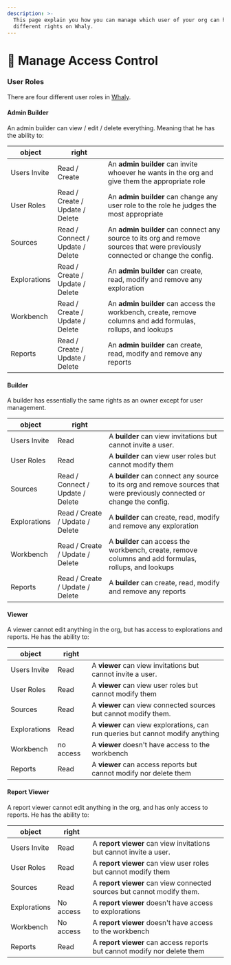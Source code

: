```yaml
---
description: >-
  This page explain you how you can manage which user of your org can have
  different rights on Whaly.
---
```


# 👮 Manage Access Control

### User Roles

There are four different user roles in [Whaly](https://whaly.io).

#### Admin Builder

An admin builder can view / edit / delete everything. Meaning that he has the ability to:

| object       | right                            |                                                                                                                                |
| ------------ | -------------------------------- | ------------------------------------------------------------------------------------------------------------------------------ |
| Users Invite | Read / Create                    | An **admin builder** can invite whoever he wants in the org and give them the appropriate role                                 |
| User Roles   | Read / Create / Update / Delete  | An **admin builder** can change any user role to the role he judges the most appropriate                                       |
| Sources      | Read / Connect / Update / Delete | An **admin builder** can connect any source to its org and remove sources that were previously connected or change the config. |
| Explorations | Read / Create / Update / Delete  | An **admin builder** can create, read, modify and remove any exploration                                                       |
| Workbench    | Read / Create / Update / Delete  | An **admin builder** can access the workbench, create, remove columns and add formulas, rollups, and lookups                   |
| Reports      | Read / Create / Update / Delete  | An **admin builder** can create, read, modify and remove any reports                                                           |



#### Builder

A builder has essentially the same rights as an owner except for user management.&#x20;

| object       | right                            |                                                                                                                         |
| ------------ | -------------------------------- | ----------------------------------------------------------------------------------------------------------------------- |
| Users Invite | Read                             | A **builder** can view invitations but cannot invite a user.                                                            |
| User Roles   | Read                             | A **builder** can view user roles but cannot modify them                                                                |
| Sources      | Read / Connect / Update / Delete | A **builder** can connect any source to its org and remove sources that were previously connected or change the config. |
| Explorations | Read / Create / Update / Delete  | A **builder** can create, read, modify and remove any exploration                                                       |
| Workbench    | Read / Create / Update / Delete  | A **builder** can access the workbench, create, remove columns and add formulas, rollups, and lookups                   |
| Reports      | Read / Create / Update / Delete  | A **builder** can create, read, modify and remove any reports                                                           |

#### **Viewer**

A viewer cannot edit anything in the org, but has access to explorations and reports. He has the ability to:

| object       | right     |                                                                                 |
| ------------ | --------- | ------------------------------------------------------------------------------- |
| Users Invite | Read      | A **viewer** can view invitations but cannot invite a user.                     |
| User Roles   | Read      | A **viewer** can view user roles but cannot modify them                         |
| Sources      | Read      | A **viewer** can view connected sources but cannot modify them.                 |
| Explorations | Read      | A **viewer** can view explorations, can run queries but cannot modify anything  |
| Workbench    | no access | A **viewer** doesn't have access to the workbench                               |
| Reports      | Read      | A **viewer** can access reports but cannot modify nor delete them               |

#### **Report Viewer**

A report viewer cannot edit anything in the org, and has only access to reports. He has the ability to:

| object       | right     |                                                                          |
| ------------ | --------- | ------------------------------------------------------------------------ |
| Users Invite | Read      | A **report viewer** can view invitations but cannot invite a user.       |
| User Roles   | Read      | A **report viewer** can view user roles but cannot modify them           |
| Sources      | Read      | A **report viewer** can view connected sources but cannot modify them.   |
| Explorations | No access | A **report viewer** doesn't have access to explorations                  |
| Workbench    | No access | A **report viewer** doesn't have access to the workbench                 |
| Reports      | Read      | A **report viewer** can access reports but cannot modify nor delete them |
